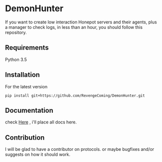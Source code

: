 # DemonHunter

If you want to create low interaction Honepot servers and their agents, plus a manager to check logs, in less than an hour, you should follow this repository. 

## Requirements
Python 3.5

## Installation

For the latest version
```
pip install git+https://github.com/RevengeComing/DemonHunter.git
```

## Documentation

check [Here](https://revengecoming.github.io/DemonHunter/) , i'll place all docs here.

## Contribution

I will be glad to have a contributor on protocols. or maybe bugfixes and/or suggests on how it should work.
